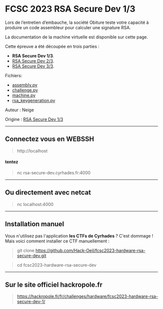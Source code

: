 # FCSC 2023 RSA Secure Dev 1/3

Lors de l’entretien d’embauche, la société Obiture teste votre capacité à produire un code assembleur pour calculer une signature RSA.

La documentation de la machine virtuelle est disponible sur cette page.


Cette épreuve a été découpée en trois parties :
- **RSA Secure Dev 1/3**.
- [RSA Secure Dev 2/3](README_2_3.md).
- [RSA Secure Dev 3/3](README_3_3.md).

Fichiers:
- [assembly.py](assembly.py)
- [challenge.py](challenge.py)
- [machine.py](machine.py)
- [rsa_keygeneration.py](rsa_keygeneration.py)



Auteur : Neige

Origine : [RSA Secure Dev 1/3](https://hackropole.fr/fr/challenges/hardware/fcsc2023-hardware-rsa-secure-dev-1/)

-----------

## Connectez vous en WEBSSH
> http://localhost

#### tentez 
> nc rsa-secure-dev.cyrhades.fr:4000

-----------

## Ou directement avec netcat
> nc localhost:4000


-----------

## Installation manuel
Vous n'utilisez pas l'application **les CTFs de Cyrhades** ? C'est dommage !
Mais voici comment installer ce CTF manuellement :

> git clone https://github.com/Hack-Oeil/fcsc2023-hardware-rsa-secure-dev.git

> cd fcsc2023-hardware-rsa-secure-dev

-----------


## Sur le site officiel hackropole.fr
> https://hackropole.fr/fr/challenges/hardware/fcsc2023-hardware-rsa-secure-dev-1/